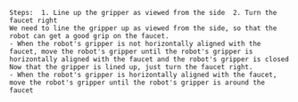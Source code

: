 
    Steps:  1. Line up the gripper as viewed from the side  2. Turn the faucet right
    We need to line the gripper up as viewed from the side, so that the robot can get a good grip on the faucet.
    - When the robot's gripper is not horizontally aligned with the faucet, move the robot's gripper until the robot's gripper is horizontally aligned with the faucet and the robot's gripper is closed
    Now that the gripper is lined up, just turn the faucet right.
    - When the robot's gripper is horizontally aligned with the faucet, move the robot's gripper until the robot's gripper is around the faucet